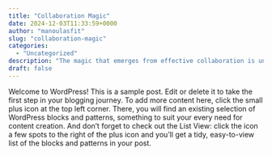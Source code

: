 ```yaml
---
title: "Collaboration Magic"
date: 2024-12-03T11:33:59+0000
author: "manoulasfit"
slug: "collaboration-magic"
categories:
  - "Uncategorized"
description: "The magic that emerges from effective collaboration is undeniable. When diverse minds converge with a shared purpose, the results can be transformative."
draft: false
---
```

Welcome to WordPress! This is a sample post. Edit or delete it to take the first step in your blogging journey. To add more content here, click the small plus icon at the top left corner. There, you will find an existing selection of WordPress blocks and patterns, something to suit your every need for content creation. And don’t forget to check out the List View: click the icon a few spots to the right of the plus icon and you’ll get a tidy, easy-to-view list of the blocks and patterns in your post.